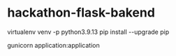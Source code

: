 # hackathon-flask-bakend
virtualenv venv -p python3.9.13
pip install --upgrade pip


gunicorn application:application